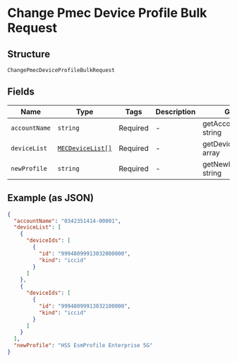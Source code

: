 
# Change Pmec Device Profile Bulk Request

## Structure

`ChangePmecDeviceProfileBulkRequest`

## Fields

| Name | Type | Tags | Description | Getter | Setter |
|  --- | --- | --- | --- | --- | --- |
| `accountName` | `string` | Required | - | getAccountName(): string | setAccountName(string accountName): void |
| `deviceList` | [`MECDeviceList[]`](../../doc/models/mec-device-list.md) | Required | - | getDeviceList(): array | setDeviceList(array deviceList): void |
| `newProfile` | `string` | Required | - | getNewProfile(): string | setNewProfile(string newProfile): void |

## Example (as JSON)

```json
{
  "accountName": "0342351414-00001",
  "deviceList": [
    {
      "deviceIds": [
        {
          "id": "99948099913032000000",
          "kind": "iccid"
        }
      ]
    },
    {
      "deviceIds": [
        {
          "id": "99948099913032100000",
          "kind": "iccid"
        }
      ]
    }
  ],
  "newProfile": "HSS EsmProfile Enterprise 5G"
}
```

